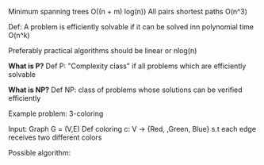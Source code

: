 
Minimum spanning trees O((n + m) log(n))
All pairs shortest paths O(n^3)

Def: A problem is efficiently solvable if it can be solved inn polynomial time O(n^k)

Preferably practical algorithms should be linear or nlog(n)

**What is P?**
Def P: "Complexity class" if all problems which are efficiently solvable

**What is NP?**
Def NP: class of problems whose solutions can be verified efficiently

Example problem: 3-coloring

Input: Graph G = (V,E)
Def coloring c: V -> {Red, ,Green, Blue} s.t each edge receives two different colors

Possible algorithm: 
